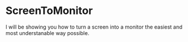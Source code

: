 # ScreenToMonitor
I will be showing you how to turn a screen into a monitor the easiest and most understanable way possible. 

